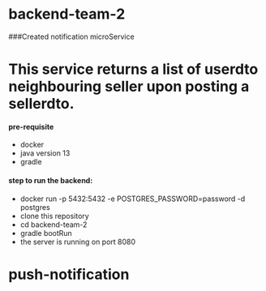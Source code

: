 # backend-team-2

###Created notification microService

# This service returns a list of userdto neighbouring seller upon posting a sellerdto.



#### pre-requisite
 - docker 
 - java version 13
 - gradle

#### step to run the backend:
  - docker run -p 5432:5432 -e POSTGRES_PASSWORD=password -d postgres
  - clone this repository
  - cd backend-team-2
  - gradle bootRun
  - the server is running on port 8080
# push-notification
